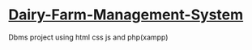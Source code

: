 # [Dairy-Farm-Management-System](https://pushkraj5100.github.io/Dairy-Farm-Management-System/)
Dbms project using html css js and php(xampp)
